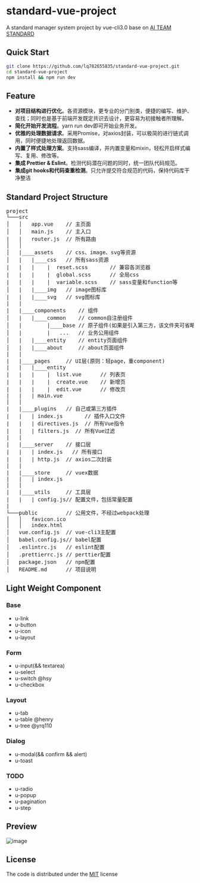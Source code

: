 # standard-vue-project

A standard manager system project by vue-cli3.0 base on [AI TEAM STANDARD](https://lq782655835.github.io/blogs/dist/team-standard/standard-ai-js.html)

## Quick Start
``` bash
git clone https://github.com/lq782655835/standard-vue-project.git
cd standard-vue-project
npm install && npm run dev
```

## Feature

* **对项目结构进行优化**。各资源模块，更专业的分门别类，便捷的编写、维护、查找；同时也是基于前端开发既定共识去设计，更容易为初接触者所理解。
* **简化开始开发流程**。yarn run dev即可开始业务开发。
* **优雅的处理数据请求**。采用Promise，对axios封装，可以极简的进行链式调用，同时便捷地处理返回数据。
* **内置了样式处理方案**。支持sass编译，并内置变量和mixin，轻松开启样式编写、复用、修改等。
* **集成 Prettier & Eslint**。检测代码潜在问题的同时，统一团队代码规范。
* **集成git hooks和代码查重检测**。只允许提交符合规范的代码，保持代码库干净整洁

## Standard Project Structure

<pre>
project
└───src
│   │   app.vue    // 主页面
│   │   main.js    // 主入口
|   |   router.js  // 所有路由
│   │
│   |____assets    // css、image、svg等资源
│   |   |____css   // 所有sass资源
|   |   |    |  reset.scss       // 兼容各浏览器
|   |   |    |  global.scss      // 全局css
|   |   |    |  variable.scss    // sass变量和function等
│   |   |____img   // image图标库
|   |   |____svg   // svg图标库
|   |
|   |____components    // 组件
│   |   |____common    // common自注册组件
│   |        |____base // 原子组件(如果是引入第三方，该文件夹可省略)
│   |        |   ...   // 业务公用组件
│   |   |____entity    // entity页面组件
│   |   |____about     // about页面组件
|   |
|   |____pages     // UI层(原则：轻page，重component)
|   |   |____entity
|   |   |    |  list.vue      // 列表页
|   |   |    |  create.vue    // 新增页
|   |   |    |  edit.vue      // 修改页
|   |   | main.vue
|   |
|   |____plugins   // 自己或第三方插件
|   |   | index.js       // 插件入口文件
|   |   | directives.js  // 所有Vue指令
|   |   | filters.js  // 所有Vue过滤
|   |
|   |____server    // 接口层
|   |   | index.js   // 所有接口
|   |   | http.js  // axios二次封装
|   |
|   |____store     // vuex数据
|   |   | index.js
|   |
|   |____utils     // 工具层
|   |   | config.js// 配置文件，包括常量配置
|
└───public         // 公用文件，不经过webpack处理
│   │   favicon.ico
│   │   index.html
│   vue.config.js  // vue-cli3主配置
│   babel.config.js// babel配置
│   .eslintrc.js   // eslint配置
│   .prettierrc.js // perttier配置
│   package.json   // npm配置
│   README.md      // 项目说明
</pre>

## Light Weight Component

### Base

* u-link
* u-button
* u-icon
* u-layout

### Form
* u-input(&& textarea)
* u-select
* u-switch @hsy
* u-checkbox

### Layout

* u-tab
* u-table @henry
* u-tree @yrq110


### Dialog

* u-modal(&& confirm && alert)
* u-toast

### TODO

* u-radio
* u-popup
* u-pagination
* u-step

## Preview

![image](https://user-images.githubusercontent.com/6310131/47153017-e3d31880-d310-11e8-9bea-f53cb2cb22c6.png)

## License

The code is distributed under the [MIT](http://opensource.org/licenses/MIT) license